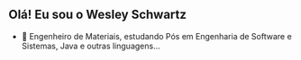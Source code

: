 ## Olá! Eu sou o Wesley Schwartz


- 🌱 Engenheiro de Materiais, estudando Pós em Engenharia de Software e Sistemas, Java e outras linguagens...


